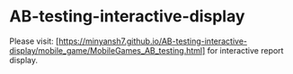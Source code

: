 # AB-testing-interactive-display
Please visit: [https://minyansh7.github.io/AB-testing-interactive-display/mobile_game/MobileGames_AB_testing.html] for interactive report display.
